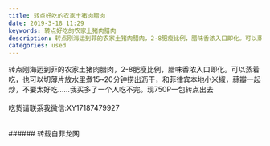 ```yaml
---
title: 转点好吃的农家土猪肉腊肉
date: 2019-3-18 11:29
keywords: 转点好吃的农家土猪肉腊肉
description: 转点刚海运到菲的农家土猪肉腊肉，2-8肥瘦比例，腊味香浓入口即化。可以蒸着吃，也可以切薄片放水里煮15~20分钟捞出沥干，和菲律宾本地小米椒，蒜瓣一起炒，不要太好吃……我买多了一个人吃不完。现750P一包转点出去吃货请联系我微信:XY171
categories: used
---
```

<td class="t_f" id="postmessage_3247131">

转点刚海运到菲的农家土猪肉腊肉，2-8肥瘦比例，腊味香浓入口即化。可以蒸着吃，也可以切薄片放水里煮15~20分钟捞出沥干，和菲律宾本地小米椒，蒜瓣一起炒，不要太好吃……我买多了一个人吃不完。现750P一包转点出去<br/>
<br/>
吃货请联系我微信:XY17187479927<br/>
<br/>
<img alt="" border="0" class="zoom" data-cf-modified-ebbbb3a55a3b58d75ec50d05-="" file="http://www.flw.ph/data/appbyme/upload/image/201903/18/ZXIGJ4WuveUG.jpg" id="aimg_Oe75t" lazyloadthumb="1" onclick="" onmouseover="" src="http://www.flw.ph/data/appbyme/upload/image/201903/18/ZXIGJ4WuveUG.jpg"/><br/>
<img alt="" border="0" class="zoom" data-cf-modified-ebbbb3a55a3b58d75ec50d05-="" file="http://www.flw.ph/data/appbyme/upload/image/201903/18/QyO9OlyXskHs.jpg" id="aimg_iwud0" lazyloadthumb="1" onclick="" onmouseover="" src="http://www.flw.ph/data/appbyme/upload/image/201903/18/QyO9OlyXskHs.jpg"/><br/>
<img alt="" border="0" class="zoom" data-cf-modified-ebbbb3a55a3b58d75ec50d05-="" file="http://www.flw.ph/data/appbyme/upload/image/201903/18/M3r2TfdVtS7s.jpg" id="aimg_OMJXW" lazyloadthumb="1" onclick="" onmouseover="" src="http://www.flw.ph/data/appbyme/upload/image/201903/18/M3r2TfdVtS7s.jpg"/><br/>
<img alt="" border="0" class="zoom" data-cf-modified-ebbbb3a55a3b58d75ec50d05-="" file="http://www.flw.ph/data/appbyme/upload/image/201903/18/U0SbCWZNKKJd.jpg" id="aimg_Hb9U2" lazyloadthumb="1" onclick="" onmouseover="" src="http://www.flw.ph/data/appbyme/upload/image/201903/18/U0SbCWZNKKJd.jpg"/><br/>
<img alt="" border="0" class="zoom" data-cf-modified-ebbbb3a55a3b58d75ec50d05-="" file="http://www.flw.ph/data/appbyme/upload/image/201903/18/zrCUs7zLWF3W.jpg" id="aimg_PXrxB" lazyloadthumb="1" onclick="" onmouseover="" src="http://www.flw.ph/data/appbyme/upload/image/201903/18/zrCUs7zLWF3W.jpg"/><br/>
</td>
###### 转载自菲龙网